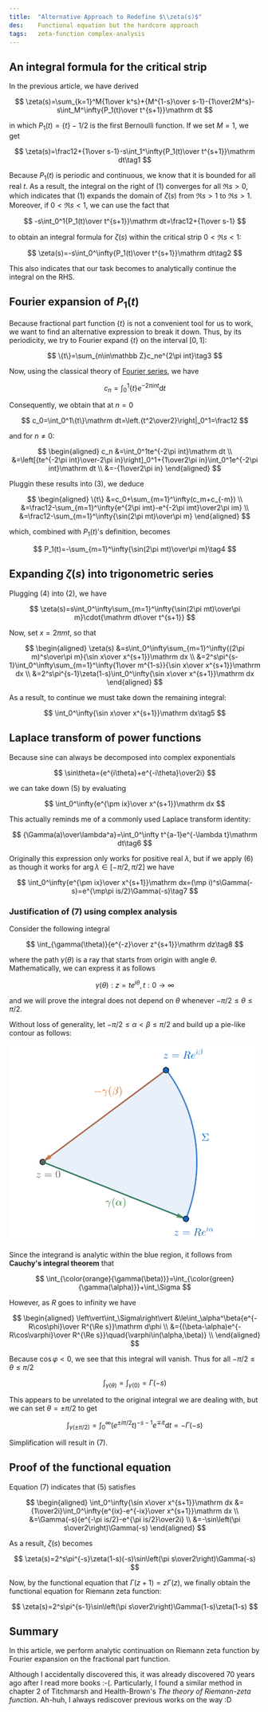 ```yaml
---
title:  "Alternative Approach to Redefine $\\zeta(s)$"
des:    Functional equation but the hardcore approach 
tags:   zeta-function complex-analysis
---
```


## An integral formula for the critical strip

In the previous article, we have derived

$$
\zeta(s)=\sum_{k=1}^M{1\over k^s}+{M^{1-s}\over s-1}-{1\over2M^s}-s\int_M^\infty{P_1(t)\over t^{s+1}}\mathrm dt
$$

in which $P_1(t)=\{t\}-1/2$ is the first Bernoulli function. If we set $M=1$, we get

$$
\zeta(s)=\frac12+{1\over s-1}-s\int_1^\infty{P_1(t)\over t^{s+1}}\mathrm dt\tag1
$$

Because $P_1(t)$ is periodic and continuous,  we know that it is bounded for all real $t$. As a result, the integral on the right of (1) converges for all $\Re s>0$, which indicates that (1) expands the domain of $\zeta(s)$ from $\Re s>1$ to $\Re s>1$. Moreover, if $0<\Re s<1$,  we can use the fact that

$$
-s\int_0^1{P_1(t)\over t^{s+1}}\mathrm dt=\frac12+{1\over s-1}
$$

to obtain an integral formula for $\zeta(s)$ within the critical strip $0<\Re s<1$:

$$
\zeta(s)=-s\int_0^\infty{P_1(t)\over t^{s+1}}\mathrm dt\tag2
$$

This also indicates that our task becomes to analytically continue the integral on the RHS.

## Fourier expansion of $P_1(t)$

Because fractional part function $\{t\}$ is not a convenient tool for us to work, we want to find an alternative expression to break it down. Thus, by its periodicity, we try to Fourier expand $\{t\}$ on the interval $[0,1]$:

$$
\{t\}=\sum_{n\in\mathbb Z}c_ne^{2\pi int}\tag3
$$

Now, using the classical theory of [Fourier series](/2020/12/23/fourier-transform.html#fourier-series-in-a-complex-sense), we have

$$
c_n=\int_0^1\{t\}e^{-2\pi int}\mathrm dt
$$

Consequently, we obtain that at $n=0$

$$
c_0=\int_0^1\{t\}\mathrm dt=\left.{t^2\over2}\right|_0^1=\frac12
$$

and for $n\ne0$:

$$
\begin{aligned}
c_n
&=\int_0^1te^{-2\pi int}\mathrm dt \\
&=\left[{te^{-2\pi int}\over-2\pi in}\right]_0^1+{1\over2\pi in}\int_0^1e^{-2\pi int}\mathrm dt \\
&=-{1\over2\pi in}
\end{aligned}
$$

Pluggin these results into (3), we deduce

$$
\begin{aligned}
\{t\}
&=c_0+\sum_{m=1}^\infty(c_m+c_{-m}) \\
&=\frac12-\sum_{m=1}^\infty{e^{2\pi imt}-e^{-2\pi imt}\over2\pi im} \\
&=\frac12-\sum_{m=1}^\infty{\sin(2\pi mt)\over\pi m}
\end{aligned}
$$

which, combined with $P_1(t)$'s definition, becomes

$$
P_1(t)=-\sum_{m=1}^\infty{\sin(2\pi mt)\over\pi m}\tag4
$$

## Expanding $\zeta(s)$ into trigonometric series

Plugging (4) into (2), we have

$$
\zeta(s)=s\int_0^\infty\sum_{m=1}^\infty{\sin(2\pi mt)\over\pi m}\cdot{\mathrm dt\over t^{s+1}}
$$

Now, set $x=2\pi mt$, so that

$$
\begin{aligned}
\zeta(s)
&=s\int_0^\infty\sum_{m=1}^\infty{(2\pi m)^s\over\pi m}{\sin x\over x^{s+1}}\mathrm dx \\
&=2^s\pi^{s-1}\int_0^\infty\sum_{m=1}^\infty{1\over m^{1-s}}{\sin x\over x^{s+1}}\mathrm dx \\
&=2^s\pi^{s-1}\zeta(1-s)\int_0^\infty{\sin x\over x^{s+1}}\mathrm dx
\end{aligned}
$$

As a result, to continue we must take down the remaining integral:

$$
\int_0^\infty{\sin x\over x^{s+1}}\mathrm dx\tag5
$$

## Laplace transform of power functions

Because sine can always be decomposed into complex exponentials

$$
\sin\theta={e^{i\theta}+e^{-i\theta}\over2i}
$$

we can take down (5) by evaluating

$$
\int_0^\infty{e^{\pm ix}\over x^{s+1}}\mathrm dx
$$

This actually reminds me of a commonly used Laplace transform identity:

$$
{\Gamma(a)\over\lambda^a}=\int_0^\infty t^{a-1}e^{-\lambda t}\mathrm dt\tag6
$$

Originally this expression only works for positive real $\lambda$, but if we apply (6) as though it works for $\arg\lambda\in[-\pi/2,\pi/2]$ we have

$$
\int_0^\infty{e^{\pm ix}\over x^{s+1}}\mathrm dx=(\mp i)^s\Gamma(-s)=e^{\mp\pi is/2}\Gamma(-s)\tag7
$$

### Justification of (7) using complex analysis

Consider the following integral

$$
\int_{\gamma(\theta)}{e^{-z}\over z^{s+1}}\mathrm dz\tag8
$$

where the path $\gamma(\theta)$ is a ray that starts from origin with angle $\theta$. Mathematically, we can express it as follows

$$
\gamma(\theta):z=te^{i\theta},t:0\to\infty
$$

and we will prove the integral does not depend on $\theta$ whenever $-\pi/2\le\theta\le\pi/2$.

Without loss of generality, let $-\pi/2\le\alpha<\beta\le\pi/2$ and build up a pie-like contour as follows:

![contour](/assets/images/zeta-cont2-contour.png)

Since the integrand is analytic within the blue region, it follows from **Cauchy's integral theorem** that

$$
\int_{\color{orange}{\gamma(\beta)}}=\int_{\color{green}{\gamma(\alpha)}}+\int_\Sigma
$$

However, as $R$ goes to infinity we have

$$
\begin{aligned}
\left\vert\int_\Sigma\right\vert
&\le\int_\alpha^\beta{e^{-R\cos\phi}\over R^{\Re s}}\mathrm d\phi \\
&={(\beta-\alpha)e^{-R\cos\varphi}\over R^{\Re s}}\quad{\varphi\in(\alpha,\beta)} \\
\end{aligned}
$$

Because $\cos\varphi<0$, we see that this integral will vanish. Thus for all $-\pi/2\le\theta\le\pi/2$

$$
\int_{\gamma(\theta)}=\int_{\gamma(0)}=\Gamma(-s)
$$

This appears to be unrelated to the original integral we are dealing with, but we can set $\theta=\pm\pi/2$ to get

$$
\int_{\gamma(\pm\pi/2)}=\int_0^\infty(e^{\pm i\pi/2}t)^{-s-1}e^{\mp it}\mathrm dt=-\Gamma(-s)
$$

Simplification will result in (7).

## Proof of the functional equation

Equation (7) indicates that (5) satisfies

$$
\begin{aligned}
\int_0^\infty{\sin x\over x^{s+1}}\mathrm dx
&={1\over2i}\int_0^\infty{e^{ix}-e^{-ix}\over x^{s+1}}\mathrm dx \\
&=\Gamma(-s){e^{-\pi is/2}-e^{\pi is/2}\over2i} \\
&=-\sin\left(\pi s\over2\right)\Gamma(-s)
\end{aligned}
$$

As a result, $\zeta(s)$ becomes

$$
\zeta(s)=2^s\pi^{-s}\zeta(1-s)(-s)\sin\left(\pi s\over2\right)\Gamma(-s)
$$

Now, by the functional equation that $\Gamma(z+1)=z\Gamma(z)$, we finally obtain the functional equation for Riemann zeta function:

$$
\zeta(s)=2^s\pi^{s-1}\sin\left(\pi s\over2\right)\Gamma(1-s)\zeta(1-s)
$$

## Summary

In this article, we perform analytic continuation on Riemann zeta function by Fourier expansion on the fractional part function.

Although I accidentally discovered this, it was already discovered 70 years ago after I read more books :-(. Particularly, I found a similar method in chapter 2 of Titchmarsh and Health-Brown's *The theory of Riemann-zeta function*. Ah-huh, I always rediscover previous works on the way :D